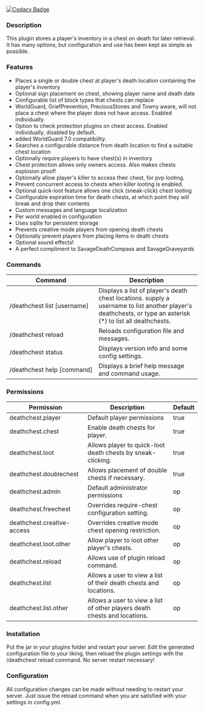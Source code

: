 [![Codacy Badge](https://api.codacy.com/project/badge/Grade/871d864a23794c6583cc5eb7a930a8e4)](https://app.codacy.com/gh/tim-savage/SavageDeathChest?utm_source=github.com&utm_medium=referral&utm_content=tim-savage/SavageDeathChest&utm_campaign=Badge_Grade_Settings)

### Description

This plugin stores a player's inventory in a chest on death for later retrieval. 
It has many options, but configuration and use has been kept as simple as possible.

### Features

* Places a single or double chest at player's death location containing the player's inventory
* Optional sign placement on chest, showing player name and death date
* Configurable list of block types that chests can replace
* WorldGuard, GriefPrevention, PreciousStones and Towny aware, will not place a chest where the player does not have access. Enabled individually.
* Option to check protection plugins on chest access. Enabled individually, disabled by default.
* added WorldGuard 7.0 compatibility.
* Searches a configurable distance from death location to find a suitable chest location
* Optionally require players to have chest(s) in inventory
* Chest protection allows only owners access. Also makes chests explosion proof!
* Optionally allow player's killer to access their chest, for pvp looting.
* Prevent concurrent access to chests when killer looting is enabled.
* Optional quick-loot feature allows one click (sneak-click) chest looting
* Configurable expiration time for death chests, at which point they will break and drop their contents
* Custom messages and language localization
* Per world enabled in configuration
* Uses sqlite for persistent storage
* Prevents creative mode players from opening death chests
* Optionally prevent players from placing items in death chests
* Optional sound effects!
* A perfect compliment to SavageDeathCompass and SavageGraveyards

### Commands

| Command                               | Description                                                                                                                                                 |
|---------------------------------------|-------------------------------------------------------------------------------------------------------------------------------------------------------------|
| /deathchest&nbsp;list&nbsp;[username] | Displays a list of player's death chest locations. supply a username to list another player's deathchests, or type an asterisk (*) to list all deathchests. |
| /deathchest&nbsp;reload               | Reloads configuration file and messages.                                                                                                                    |
| /deathchest&nbsp;status               | Displays version info and some config settings.                                                                                                             |
| /deathchest&nbsp;help&nbsp;[command]  | Displays a brief help message and command usage.                                                                                                            |

### Permissions

| Permission                 | Description                                                               | Default |
|----------------------------|---------------------------------------------------------------------------|---------|
| deathchest.player          | Default player permissions                                                | true    |
| deathchest.chest           | Enable death chests for player.                                           | true    |
| deathchest.loot            | Allows player to quick-loot death chests by sneak-clicking.               | true    |
| deathchest.doublechest     | Allows placement of double chests if necessary.                           | true    |
| deathchest.admin           | Default administrator permissions                                         | op      |
| deathchest.freechest       | Overrides require-chest configuration setting.                            | op      |
| deathchest.creative-access | Overrides creative mode chest opening restriction.                        | op      |
| deathchest.loot.other      | Allow player to loot other player's chests.                               | op      |
| deathchest.reload          | Allows use of plugin reload command.                                      | op      |
| deathchest.list            | Allows a user to view a list of their death chests and locations.         | op      |
| deathchest.list.other      | Allows a user to view a list of other players death chests and locations. | op      |

### Installation
Put the jar in your plugins folder and restart your server. Edit the generated configuration file to your liking, 
then reload the plugin settings with the /deathchest reload command. No server restart necessary!

### Configuration
All configuration changes can be made without needing to restart your server. Just issue the reload command when 
you are satisfied with your settings in config.yml.

